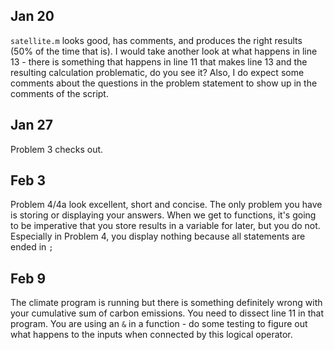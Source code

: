 ## Jan 20
`satellite.m` looks good, has comments, and produces the right results (50% of the time that is). I would take another look at what happens in line 13 - there is something that happens in line 11 that makes line 13 and the resulting calculation problematic, do you see it? Also, I do expect some comments about the questions in the problem statement to show up in the comments of the script.

## Jan 27
Problem 3 checks out.

## Feb 3
Problem 4/4a look excellent, short and concise. The only problem you have is storing or displaying your answers. When we get to functions, it's going to be imperative that you store results in a variable for later, but you do not. Especially in Problem 4, you display nothing because all statements are ended in `;`

## Feb 9
The climate program is running but there is something definitely wrong with your cumulative sum of carbon emissions. You need to dissect line 11 in that program. You are using an `&` in a function - do some testing to figure out what happens to the inputs when connected by this logical operator.

